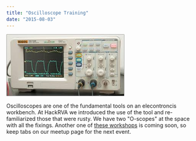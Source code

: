 ```yaml
---
title: "Oscilloscope Training"
date: "2015-08-03"
---
```


[![o-scope](images/o-scope.jpg)](http://www.hackrva.org/blog/wp-content/uploads/2015/09/o-scope.jpg)

Oscilloscopes are one of the fundamental tools on an elecontroncis workbench. At HackRVA we introduced the use of the tool and re-familiarized those that were rusty. We have two "O-scopes" at the space with all the fixings. Another one of [these workshops](http://www.meetup.com/HackRVA-Meetup/events/222330458/) is coming soon, so keep tabs on our meetup page for the next event.
